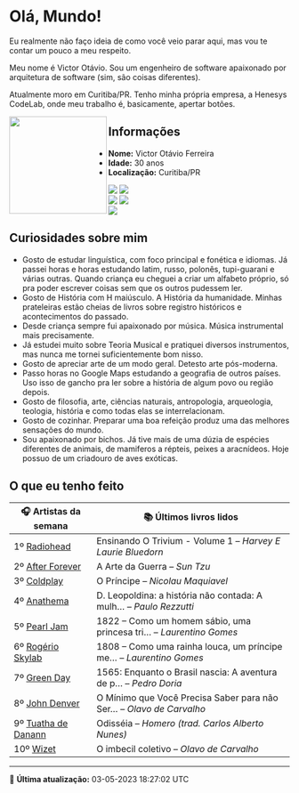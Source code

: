 # Olá, Mundo!

Eu realmente não faço ideia de como você veio parar aqui, mas vou te contar um pouco a meu respeito.

Meu nome é Victor Otávio. Sou um engenheiro de software apaixonado por arquitetura de software (sim, são coisas diferentes).

Atualmente moro em Curitiba/PR. Tenho minha própria empresa, a Henesys CodeLab, onde meu trabalho é, basicamente, apertar botões.

<img align="left" src="https://github.com/vctrtvfrrr/vctrtvfrrr/raw/master/octocat.png" alt="" width="175" />

## Informações

- **Nome:** Victor Otávio Ferreira
- **Idade:** 30 anos
- **Localização:** Curitiba/PR

[![](https://img.shields.io/badge/LinkedIn-victorotavio-blue)](https://www.linkedin.com/in/victorotavio/) [![](https://img.shields.io/badge/Twitter-@vctrtvfrrr-blue)](https://twitter.com/vctrtvfrrr)  
[![](https://img.shields.io/badge/GitHub-vctrtvfrrr-24292e)](https://github.com/vctrtvfrrr) [![](https://img.shields.io/badge/GitLab-vctrtvfrrr-ec5d16)](https://gitlab.com/vctrtvfrrr)  
[![](https://img.shields.io/badge/Email-victor@otavioferreira.com.br-red)](mailto:victor@otavioferreira.com.br)  

## Curiosidades sobre mim

-   Gosto de estudar linguística, com foco principal e fonética e idiomas. Já passei horas e horas estudando latim, russo, polonês, tupi-guarani e várias outras. Quando criança eu cheguei a criar um alfabeto próprio, só pra poder escrever coisas sem que os outros pudessem ler.
-   Gosto de História com H maiúsculo. A História da humanidade. Minhas prateleiras estão cheias de livros sobre registro históricos e acontecimentos do passado.
-   Desde criança sempre fui apaixonado por música. Música instrumental mais precisamente.
-   Já estudei muito sobre Teoria Musical e pratiquei diversos instrumentos, mas nunca me tornei suficientemente bom nisso.
-   Gosto de apreciar arte de um modo geral. Detesto arte pós-moderna.
-   Passo horas no Google Maps estudando a geografia de outros países. Uso isso de gancho pra ler sobre a história de algum povo ou região depois.
-   Gosto de filosofia, arte, ciências naturais, antropologia, arqueologia, teologia, história e como todas elas se interrelacionam.
-   Gosto de cozinhar. Preparar uma boa refeição produz uma das melhores sensações do mundo.
-   Sou apaixonado por bichos. Já tive mais de uma dúzia de espécies diferentes de animais, de mamiferos a répteis, peixes a aracnídeos. Hoje possuo de um criadouro de aves exóticas.


## O que eu tenho feito

|                       🎧 Artistas da semana                        |                      📚 Últimos livros lidos                      |
|--------------------------------------------------------------------|-------------------------------------------------------------------|
| 1º [Radiohead](https://www.last.fm/music/Radiohead)                | Ensinando O Trivium - Volume 1	–	_Harvey E Laurie Bluedorn_         |
| 2º [After Forever](https://www.last.fm/music/After+Forever)        | A Arte da Guerra	–	_Sun Tzu_                                        |
| 3º [Coldplay](https://www.last.fm/music/Coldplay)                  | O Príncipe	–	_Nicolau Maquiavel_                                    |
| 4º [Anathema](https://www.last.fm/music/Anathema)                  | D. Leopoldina: a história não contada: A mulh…	–	_Paulo Rezzutti_   |
| 5º [Pearl Jam](https://www.last.fm/music/Pearl+Jam)                | 1822 – Como um homem sábio, uma princesa tri…	–	_Laurentino Gomes_  |
| 6º [Rogério Skylab](https://www.last.fm/music/Rog%C3%A9rio+Skylab) | 1808 – Como uma rainha louca, um príncipe me…	–	_Laurentino Gomes_  |
| 7º [Green Day](https://www.last.fm/music/Green+Day)                | 1565: Enquanto o Brasil nascia: A aventura de p…	–	_Pedro Doria_    |
| 8º [John Denver](https://www.last.fm/music/John+Denver)            | O Mínimo que Você Precisa Saber para não Ser…	–	_Olavo de Carvalho_ |
| 9º [Tuatha de Danann](https://www.last.fm/music/Tuatha+de+Danann)  | Odisséia	–	_Homero (trad. Carlos Alberto Nunes)_                    |
| 10º [Wizet](https://www.last.fm/music/Wizet)                       | O imbecil coletivo	–	_Olavo de Carvalho_                            |


---

🚀 **Última atualização:** 03-05-2023 18:27:02 UTC
